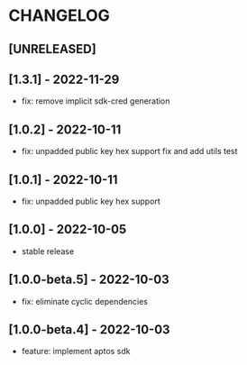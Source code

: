 # CHANGELOG

## [UNRELEASED]

## [1.3.1] - 2022-11-29

- fix: remove implicit sdk-cred generation

## [1.0.2] - 2022-10-11

- fix: unpadded public key hex support fix and add utils test

## [1.0.1] - 2022-10-11

- fix: unpadded public key hex support

## [1.0.0] - 2022-10-05

- stable release

## [1.0.0-beta.5] - 2022-10-03

- fix: eliminate cyclic dependencies

## [1.0.0-beta.4] - 2022-10-03

- feature: implement aptos sdk
